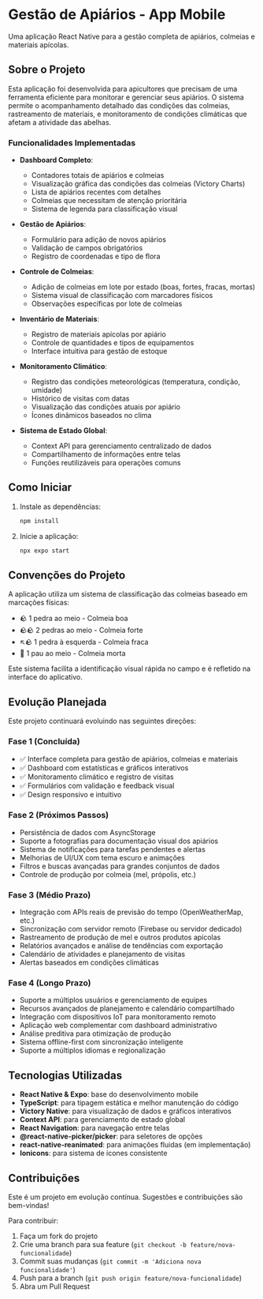 # Gestão de Apiários - App Mobile

Uma aplicação React Native para a gestão completa de apiários, colmeias e materiais apícolas.

## Sobre o Projeto

Esta aplicação foi desenvolvida para apicultores que precisam de uma ferramenta eficiente para monitorar e gerenciar seus apiários. O sistema permite o acompanhamento detalhado das condições das colmeias, rastreamento de materiais, e monitoramento de condições climáticas que afetam a atividade das abelhas.

### Funcionalidades Implementadas

- **Dashboard Completo**:
  - Contadores totais de apiários e colmeias
  - Visualização gráfica das condições das colmeias (Victory Charts)
  - Lista de apiários recentes com detalhes
  - Colmeias que necessitam de atenção prioritária
  - Sistema de legenda para classificação visual
  
- **Gestão de Apiários**:
  - Formulário para adição de novos apiários
  - Validação de campos obrigatórios
  - Registro de coordenadas e tipo de flora
  
- **Controle de Colmeias**:
  - Adição de colmeias em lote por estado (boas, fortes, fracas, mortas)
  - Sistema visual de classificação com marcadores físicos
  - Observações específicas por lote de colmeias
  
- **Inventário de Materiais**:
  - Registro de materiais apícolas por apiário
  - Controle de quantidades e tipos de equipamentos
  - Interface intuitiva para gestão de estoque
  
- **Monitoramento Climático**:
  - Registro das condições meteorológicas (temperatura, condição, umidade)
  - Histórico de visitas com datas
  - Visualização das condições atuais por apiário
  - Ícones dinâmicos baseados no clima
  
- **Sistema de Estado Global**:
  - Context API para gerenciamento centralizado de dados
  - Compartilhamento de informações entre telas
  - Funções reutilizáveis para operações comuns

## Como Iniciar

1. Instale as dependências:
   ```bash
   npm install
   ```

2. Inicie a aplicação:
   ```bash
   npx expo start
   ```

## Convenções do Projeto

A aplicação utiliza um sistema de classificação das colmeias baseado em marcações físicas:

- 🪨 1 pedra ao meio - Colmeia boa
- 🪨🪨 2 pedras ao meio - Colmeia forte
- ↖️🪨 1 pedra à esquerda - Colmeia fraca
- 🥢 1 pau ao meio - Colmeia morta

Este sistema facilita a identificação visual rápida no campo e é refletido na interface do aplicativo.

## Evolução Planejada

Este projeto continuará evoluindo nas seguintes direções:

### Fase 1 (Concluída)
- ✅ Interface completa para gestão de apiários, colmeias e materiais
- ✅ Dashboard com estatísticas e gráficos interativos
- ✅ Monitoramento climático e registro de visitas
- ✅ Formulários com validação e feedback visual
- ✅ Design responsivo e intuitivo

### Fase 2 (Próximos Passos)
- Persistência de dados com AsyncStorage
- Suporte a fotografias para documentação visual dos apiários
- Sistema de notificações para tarefas pendentes e alertas
- Melhorias de UI/UX com tema escuro e animações
- Filtros e buscas avançadas para grandes conjuntos de dados
- Controle de produção por colmeia (mel, própolis, etc.)

### Fase 3 (Médio Prazo)
- Integração com APIs reais de previsão do tempo (OpenWeatherMap, etc.)
- Sincronização com servidor remoto (Firebase ou servidor dedicado)
- Rastreamento de produção de mel e outros produtos apícolas
- Relatórios avançados e análise de tendências com exportação
- Calendário de atividades e planejamento de visitas
- Alertas baseados em condições climáticas

### Fase 4 (Longo Prazo)
- Suporte a múltiplos usuários e gerenciamento de equipes
- Recursos avançados de planejamento e calendário compartilhado
- Integração com dispositivos IoT para monitoramento remoto
- Aplicação web complementar com dashboard administrativo
- Análise preditiva para otimização de produção
- Sistema offline-first com sincronização inteligente
- Suporte a múltiplos idiomas e regionalização

## Tecnologias Utilizadas

- **React Native & Expo**: base do desenvolvimento mobile
- **TypeScript**: para tipagem estática e melhor manutenção do código
- **Victory Native**: para visualização de dados e gráficos interativos
- **Context API**: para gerenciamento de estado global
- **React Navigation**: para navegação entre telas
- **@react-native-picker/picker**: para seletores de opções
- **react-native-reanimated**: para animações fluidas (em implementação)
- **Ionicons**: para sistema de ícones consistente

## Contribuições

Este é um projeto em evolução contínua. Sugestões e contribuições são bem-vindas!

Para contribuir:
1. Faça um fork do projeto
2. Crie uma branch para sua feature (`git checkout -b feature/nova-funcionalidade`)
3. Commit suas mudanças (`git commit -m 'Adiciona nova funcionalidade'`)
4. Push para a branch (`git push origin feature/nova-funcionalidade`)
5. Abra um Pull Request
